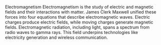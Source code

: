 Electromagnetism
Electromagnetism is the study of electric and magnetic fields and their interactions with matter. James Clerk Maxwell unified these forces into four equations that describe electromagnetic waves. Electric charges produce electric fields, while moving charges generate magnetic fields. Electromagnetic radiation, including light, spans a spectrum from radio waves to gamma rays. This field underpins technologies like electricity generation and wireless communication.